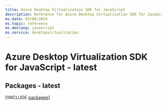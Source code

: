 ```yaml
---
title: Azure Desktop Virtualization SDK for JavaScript
description: Reference for Azure Desktop Virtualization SDK for JavaScript
ms.date: 03/08/2024
ms.topic: reference
ms.devlang: javascript
ms.service: desktopvirtualization
---
```

# Azure Desktop Virtualization SDK for JavaScript - latest
## Packages - latest
[!INCLUDE [packages](desktop-virtualization-index.md)]